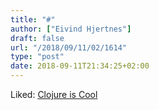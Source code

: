 ```yaml
---
title: "#"
author: ["Eivind Hjertnes"]
draft: false
url: "/2018/09/11/02/1614"
type: "post"
date: 2018-09-11T21:34:25+02:00
---
```


Liked:
[Clojure is
Cool](http://ahungry.com/blog/2018-09-09-Clojure-is-Cool.html)
